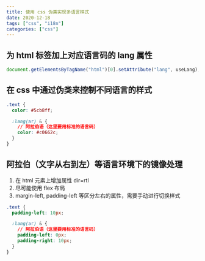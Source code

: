 ```yaml
---
title: 使用 css 伪类实现多语言样式
date: 2020-12-18
tags: ["css", "i18n"]
categories: ["css"]
---
```


## 为 html 标签加上对应语言码的 lang 属性

```javascript
document.getElementsByTagName("html")[0].setAttribute("lang", useLang);
```

## 在 css 中通过伪类来控制不同语言的样式

```css
.text {
  color: #5cb8ff;

  :lang(ar) & {
    // 阿拉伯语（这里要用标准的语言码）
    color: #c0662c;
  }
}
```

## 阿拉伯（文字从右到左）等语言环境下的镜像处理

1. 在 html 元素上增加属性 dir=rtl
2. 尽可能使用 flex 布局
3. margin-left, padding-left 等区分左右的属性，需要手动进行切换样式

```css
.text {
  padding-left: 10px;

  :lang(ar) & {
    // 阿拉伯语（这里要用标准的语言码）
    padding-left: 0px;
    padding-right: 10px;
  }
}
```

